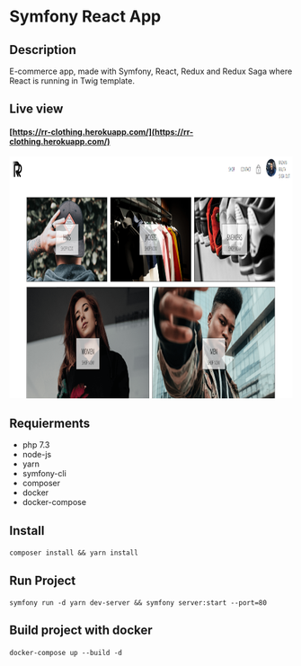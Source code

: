 # Symfony React App

## Description

E-commerce app, made with Symfony, React, Redux and Redux Saga where React is running in Twig template.

## Live view

#### [https://rr-clothing.herokuapp.com/](https://rr-clothing.herokuapp.com/)

<p align="center">
  <img src="gitPics/screen.png" width="860" height="430"/>
</p>

## Requierments
* php 7.3
* node-js
* yarn
* symfony-cli
* composer
* docker
* docker-compose

## Install

`composer install && yarn install`

## Run Project

`symfony run -d yarn dev-server && symfony server:start --port=80`

## Build project with docker

`docker-compose up --build -d`
